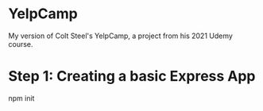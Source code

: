 # YelpCamp
My version of Colt Steel's YelpCamp, a project from his 2021 Udemy course.

# Step 1: Creating a basic Express App
 npm init
